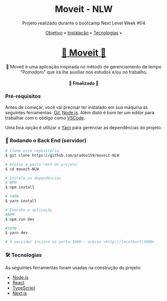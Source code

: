 <h1 align="center">Moveit - NLW</h1>

<p align="center">Projeto realizado durante o bootcamp Next Level Week #04</p>

<p align="center">
 <a href="#">Objetivo</a> •
 <a href="#">Instalação</a> • 
 <a href="#">Tecnologias</a> • 
</p>

<h1 align="center">
    <a href="https://moveit-nlw-kappa.vercel.app/">🍅 Moveit 🍅</a>
</h1>
<p align="center">🚀 Moveit é uma aplicação inspirada no método de gerenciamento de tempo "Pomodoro" que irá lhe auxiliar nos estudos e/ou no trabalho. </p>

<h4 align="center"> 
	🚀 Finalizado 🚀
</h4>

### Pré-requisitos
Antes de começar, você vai precisar ter instalado em sua máquina as seguintes ferramentas:
[Git](https://git-scm.com), [Node.js](https://nodejs.org/en/). 
Além disto é bom ter um editor para trabalhar com o código como [VSCode](https://code.visualstudio.com/).

Uma boa opção é utilizar o [Yarn](https://classic.yarnpkg.com/pt-BR/) para gerenciar as dependências do projeto.

### 🎲 Rodando o Back End (servidor)

```bash
# Clone este repositório
$ git clone https://github.com/pradoo159/moveit-NLW

# Acesse a pasta root do projeto
$ cd moveit-NLW

# Instale as dependências
# NPM
$ npm install

# YARN
$ yarn install

# Execute a aplicação
#NPM
$ npm run dev

#YARN
$ yarn dev

# O servidor inciará na porta:3000 - acesse <http://localhost:3000>
```

### 🛠 Tecnologias

As seguintes ferramentas foram usadas na construção do projeto:

- [Node.js](https://nodejs.org/en/)
- [React](https://pt-br.reactjs.org/)
- [TypeScript](https://www.typescriptlang.org/)
- [Next.js](https://nextjs.org/)
